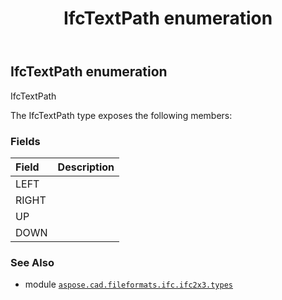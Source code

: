 ﻿---
title: IfcTextPath enumeration
second_title: Aspose.CAD for Python via .NET API References
description: 
type: docs
weight: 3070
url: /python-net/aspose.cad.fileformats.ifc.ifc2x3.types/ifctextpath/
is_root: false
---

## IfcTextPath enumeration

IfcTextPath



The IfcTextPath type exposes the following members:

### Fields
| Field | Description |
| :- | :- |
| LEFT |  |
| RIGHT |  |
| UP |  |
| DOWN |  |



### See Also
* module [`aspose.cad.fileformats.ifc.ifc2x3.types`](..)
